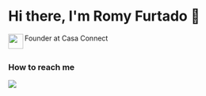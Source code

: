 # Hi there, I'm Romy Furtado 👋

Founder at Casa Connect <a href="https://casaconnect.app/" target ="_blank"> <img align="left" width="30px" src="https://github.com/Rofrtd/Rofrtd/assets/25412194/eef5054e-22ed-4392-a427-14d1768a6d50" /> </a>
<br/>
<br/>


### How to reach me
<a href="https://www.linkedin.com/in/rofrtd/" target="_blank"><img src="https://img.shields.io/badge/-LinkedIn-%230077B5?style=for-the-badge&logo=linkedin&logoColor=white" target="_blank"></a>
